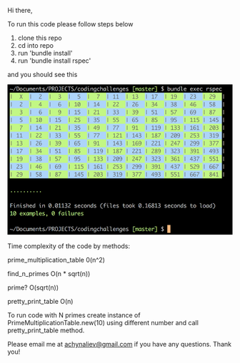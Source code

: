 Hi there,

To run this code please follow steps below
1. clone this repo
2. cd into repo
3. run 'bundle install'
4. run 'bundle install rspec'

and you should see this

![image](https://github.com/achynaliev/FundingCircle/blob/master/screenshot.png)

Time complexity of the code by methods:

prime_multiplication_table 0(n^2)

find_n_primes O(n * sqrt(n))

prime? O(sqrt(n))

pretty_print_table O(n)

To run code with N primes create instance of PrimeMultiplicationTable.new(10) using different number and call pretty_print_table method.

Please email me at achynaliev@gmail.com if you have any questions. Thank you!
